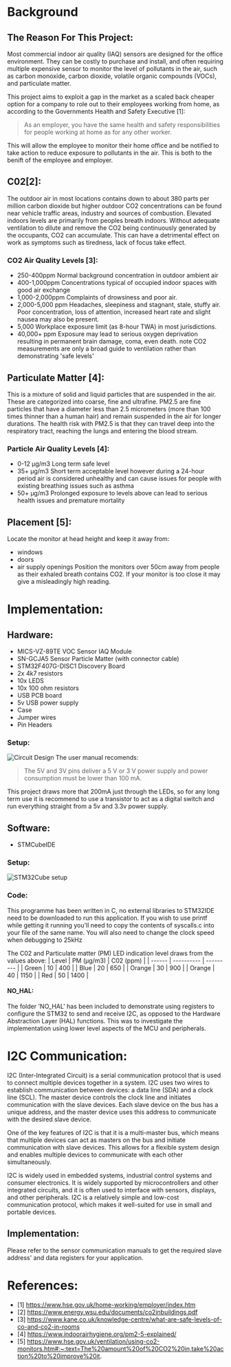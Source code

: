 # Background

## The Reason For This Project:
Most commercial indoor air quality (IAQ) sensors are designed for the office environment. They can be costly to purchase and install, and often requiring multiple expensive sensor to monitor the level of pollutants in the air, such as carbon monoxide, carbon dioxide, volatile organic compounds (VOCs), and particulate matter.

This project aims to exploit a gap in the market as a scaled back cheaper option for a company to role out to their employees working from home, as according to the Governments Health and Safety Executive [1]:
>As an employer, you have the same health and safety responsibilities for people working at home as for any other worker.

This will allow the employee to monitor their home office and be notified to take action to reduce exposure to pollutants in the air. This is both to the benift of the employee and employer.

## C02[2]:
The outdoor air in most locations contains down to about 380 parts per million carbon dioxide but higher outdoor CO2 concentrations can be found near vehicle traffic areas, industry and sources of combustion. Elevated indoors levels are primarily from peoples breath indoors. Without adequate ventilation to dilute and remove the CO2 being continuously generated by the occupants, CO2 can accumulate. This can have a detrimental effect on work as symptoms such as tiredness, lack of focus take effect.

### CO2 Air Quality Levels [3]:
- 250-400ppm	Normal background concentration in outdoor ambient air
- 400-1,000ppm	Concentrations typical of occupied indoor spaces with good air exchange
- 1,000-2,000ppm	Complaints of drowsiness and poor air.
- 2,000-5,000 ppm	Headaches, sleepiness and stagnant, stale, stuffy air. Poor concentration, loss of attention, increased heart rate and slight nausea may also be present.
- 5,000	Workplace exposure limit (as 8-hour TWA) in most jurisdictions.
- 40,000+ ppm	Exposure may lead to serious oxygen deprivation resulting in permanent brain damage, coma, even death.
note CO2 measurements are only a broad guide to ventilation rather than demonstrating 'safe levels'

## Particulate Matter [4]:
This is a mixture of solid and liquid particles that are suspended in the air. These are categorized into coarse, fine and ultrafine. PM2.5 are fine particles that have a diameter less than 2.5 micrometers (more than 100 times thinner than a human hair) and remain suspended in the air for longer durations. The health risk with PM2.5 is that they can travel deep into the respiratory tract, reaching the lungs and entering the blood stream.

### Particle Air Quality Levels [4]:
- 0-12 μg/m3 Long term safe level
- 35+ μg/m3 Short term acceptable level however during a 24-hour period air is considered unhealthy and can cause issues for people with existing breathing issues such as asthma
- 50+ μg/m3 Prolonged exposure to levels above can lead to serious health issues and premature mortality

## Placement [5]:
Locate the monitor at head height and keep it away from:
- windows
- doors
- air supply openings
Position the monitors over 50cm away from people as their exhaled breath contains CO2. If your monitor is too close it may give a misleadingly high reading.

# Implementation:
## Hardware:
- MICS-VZ-89TE VOC Sensor IAQ Module
- SN-GCJA5 Sensor Particle Matter (with connector cable)
- STM32F407G-DISC1 Discovery Board
- 2x 4k7 resistors
- 10x LEDS
- 10x 100 ohm resistors
- USB PCB board
- 5v USB power supply
- Case
- Jumper wires
- Pin Headers

### Setup:
![Circuit Design](https://github.com/JasperWH/VZ89TE-SN_GCJA5-Air-Quality-Sensor/blob/main/Pictures/Air_quality_Sensor_Circuit_Diagram.PNG)
The user manual recomends:
>The 5V and 3V pins deliver a 5 V or 3 V power supply and power consumption must be lower than 100 mA.

This project draws more that 200mA just through the LEDs, so for any long term use it is recommend to use a transistor to act as a digital switch and run everything straight from a 5v and 3.3v power supply.

## Software:
- STMCubeIDE

### Setup:
![STM32Cube setup](https://github.com/JasperWH/VZ89TE-SN_GCJA5-Air-Quality-Sensor/blob/main/Pictures/Air_quality_Sensor_STM32_setup.PNG)

### Code:
This programme has been written in C, no external libraries to STM32IDE need to be downloaded to run this application. If you wish to use printf while getting it running you'll need to copy the contents of syscalls.c into your file of the same name. You will also need to change the clock speed when debugging to 25kHz

The C02 and Particulate matter (PM) LED indication level draws from the values above:
| Level  | PM (μg/m3) | C02 (ppm) |
| ------ | ---------- | --------- |
| Green  | 10         | 400       |
| Blue   | 20         | 650       |
| Orange | 30         | 900       |
| Orange | 40         | 1150      |
| Red    | 50         | 1400      |

#### NO_HAL:
The folder 'NO_HAL' has been included to demonstrate using registers to configure the STM32 to send and receive I2C, as opposed to the Hardware Abstraction Layer (HAL) functions. This was to investigate the implementation using lower level aspects of the MCU and peripherals. 

# I2C Communication:
I2C (Inter-Integrated Circuit) is a serial communication protocol that is used to connect multiple devices together in a system. I2C uses two wires to establish communication between devices: a data line (SDA) and a clock line (SCL). The master device controls the clock line and initiates communication with the slave devices. Each slave device on the bus has a unique address, and the master device uses this address to communicate with the desired slave device.

One of the key features of I2C is that it is a multi-master bus, which means that multiple devices can act as masters on the bus and initiate communication with slave devices. This allows for a flexible system design and enables multiple devices to communicate with each other simultaneously.

I2C is widely used in embedded systems, industrial control systems and consumer electronics. It is widely supported by microcontrollers and other integrated circuits, and it is often used to interface with sensors, displays, and other peripherals. I2C is a relatively simple and low-cost communication protocol, which makes it well-suited for use in small and portable devices.

## Implementation:
Please refer to the sensor communication manuals to get the required slave address' and data registers for your application. 

# References:
- [1] https://www.hse.gov.uk/home-working/employer/index.htm
- [2] https://www.energy.wsu.edu/documents/co2inbuildings.pdf
- [3] https://www.kane.co.uk/knowledge-centre/what-are-safe-levels-of-co-and-co2-in-rooms
- [4] https://www.indoorairhygiene.org/pm2-5-explained/
- [5] https://www.hse.gov.uk/ventilation/using-co2-monitors.htm#:~:text=The%20amount%20of%20CO2%20in,take%20action%20to%20improve%20it.

